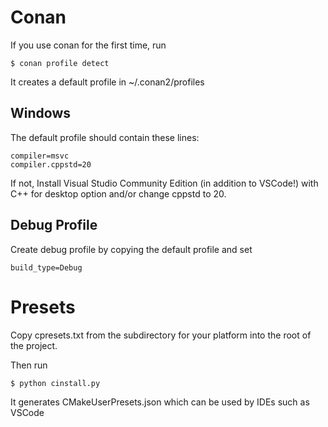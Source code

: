 # Conan

If you use conan for the first time, run

```console
$ conan profile detect
```

It creates a default profile in ~/.conan2/profiles

## Windows
The default profile should contain these lines:

```
compiler=msvc
compiler.cppstd=20
```

If not, Install Visual Studio Community Edition (in addition to VSCode!)
with C++ for desktop option and/or change cppstd to 20.

## Debug Profile

Create debug profile by copying the default profile and set

```
build_type=Debug
```

# Presets

Copy cpresets.txt from the subdirectory for your platform into the root of the project.

Then run

```console
$ python cinstall.py
```

It generates CMakeUserPresets.json which can be used by IDEs such as VSCode

